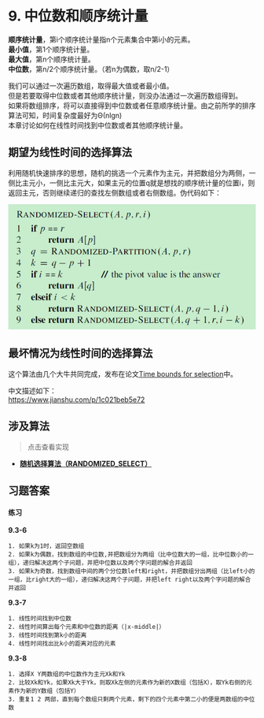 # 9. 中位数和顺序统计量

**顺序统计量**，第i个顺序统计量指n个元素集合中第i小的元素。  
**最小值**，第1个顺序统计量。  
**最大值**，第n个顺序统计量。  
**中位数**，第n/2个顺序统计量。（若n为偶数，取n/2-1） 

我们可以通过一次遍历数组，取得最大值或者最小值。  
但是若要取得中位数或者其他顺序统计量，则没办法通过一次遍历数组得到。   
如果将数组排序，将可以直接得到中位数或者任意顺序统计量。由之前所学的排序算法可知，时间复杂度最好为Θ(nlgn)  
本章讨论如何在线性时间找到中位数或者其他顺序统计量。

## 期望为线性时间的选择算法

利用随机快速排序的思想，随机的挑选一个元素作为主元，并把数组分为两侧，一侧比主元小，一侧比主元大，如果主元的位置q就是想找的顺序统计量的位置i，则返回主元，否则继续递归的查找左侧数组或者右侧数组。伪代码如下：  

![随机选择算法](/.res/09_RANDOMIZED_SELECT.PNG)  

## 最坏情况为线性时间的选择算法

这个算法由几个大牛共同完成，发布在论文[Time bounds for selection](https://www.sciencedirect.com/science/article/pii/S0022000073800339)中。  

中文描述如下：  
https://www.jianshu.com/p/1c021beb5e72

## 涉及算法
> 点击查看实现
+ **[随机选择算法（RANDOMIZED_SELECT）](/Code/Algorithms/A-09-2-RandomizedSelect/randomized_select_realization.cpp)** 

## 习题答案
#### 练习
**9.3-6**
```
1. 如果k为1时，返回空数组
2. 如果k为偶数，找到数组的中位数,并把数组分为两组（比中位数大的一组，比中位数小的一组），递归解决这两个子问题，并把中位数以及两个字问题的解合并返回
3. 如果k为奇数，找到数组中间的两个分位数left和right，并把数组分出两组（比left小的一组，比right大的一组），递归解决这两个子问题，并把left right以及两个字问题的解合并返回
```
**9.3-7**
```
1. 线性时间找到中位数
2. 线性时间算出每个元素和中位数的距离（|x-middle|）
3. 线性时间找到第k小的距离
4. 线性时间找出比k小的距离对应的元素
```
**9.3-8**
```
1. 选择X Y两数组的中位数作为主元Xk和Yk
2. 比较Xk和Yk，如果Xk大于Yk，则取Xk左侧的元素作为新的X数组（包括X），取Yk右侧的元素作为新的Y数组（包括Y）
3. 重复1 2 两部，直到每个数组只剩两个元素，剩下的四个元素中第二小的便是两数组的中位数
```